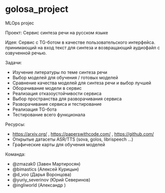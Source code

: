 # golosa_project
MLOps projec

Проект: Сервис синтеза речи на русском языке

Идея:
Сервис с TG-ботом в качестве пользовательского интерфейса. принимающий на вход текст для синтеза и возвращающий аудиофайл с озвученной речью.

Задачи:
- Изучение литературы по теме синтеза речи
- Выбор моделей для обучения / готовых моделей
- Сравнение качества моделей для синтеза речи и выбор лучшей
- Оборачивание модели в сервис
- Реализация отказоустойчивости сервиса
- Выбор пространства для разворачивания сервиса
- Разворачивание сервиса и тестирование
- Реализация TG-бота 
- Тестирование всего функционала

Ресурсы:
- https://arxiv.org/ , https://paperswithcode.com/ , https://github.com/
- Открытые датасеты ASR/TTS (sova, golos, librispeech ...)
- Графические карты для обучения моделей

Команда:
-  @zmazak0 (Завен Мартиросян)
-  @bimastics (Алексей Курицын)
-  @d_voo (Дарья Воронцова)
-  @yuriy_severinov (Юрий Северинов)
-  @ingliworld (Александр )
